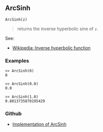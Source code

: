 ## ArcSinh

```
ArcSinh(z)
```

> returns the inverse hyperbolic sine of `z`.

See:
* [Wikipedia: Inverse hyperbolic function](https://en.wikipedia.org/wiki/Inverse_hyperbolic_function)

### Examples

```
>> ArcSinh(0)
0

>> ArcSinh(0.0)
0.0

>> ArcSinh(1.0)
0.8813735870195429
```
  

### Github

* [Implementation of ArcSinh](https://github.com/axkr/symja_android_library/blob/master/symja_android_library/matheclipse-core/src/main/java/org/matheclipse/core/builtin/ExpTrigsFunctions.java#L874) 
